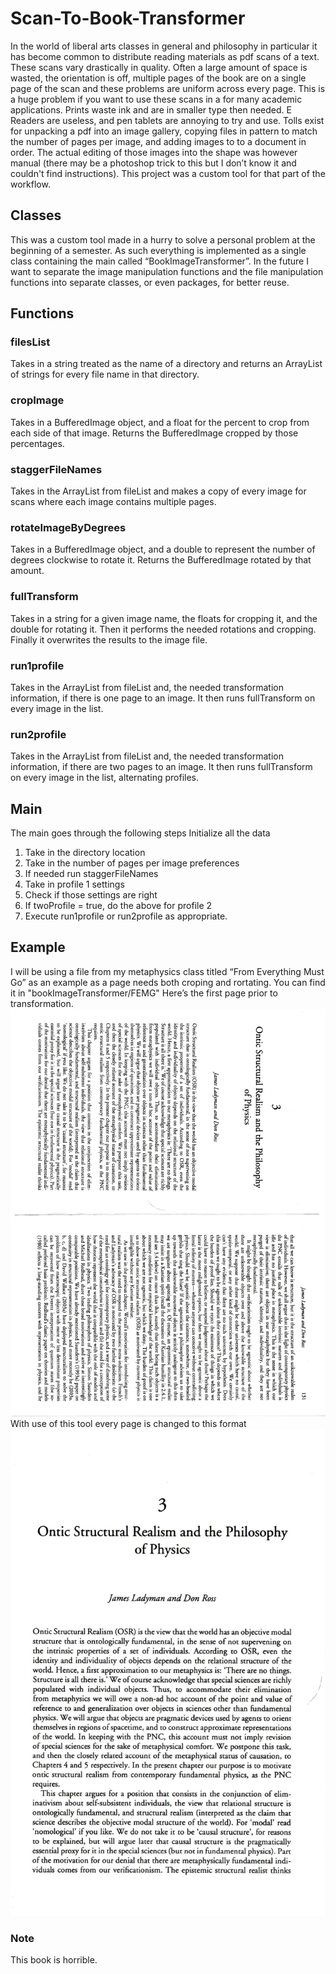 # Scan-To-Book-Transformer
In the world of liberal arts classes in general and philosophy in particular it has become common to distribute reading materials as pdf scans of a text. These scans vary drastically in quality. Often a large amount of space is wasted, the orientation is off, multiple pages of the book are on a single page of the scan and these problems are uniform across every page. This is a huge problem if you want to use these scans in a for many academic applications. Prints waste ink and are in smaller type then needed. E Readers are useless, and pen tablets are annoying to try and use. Tolls exist for unpacking a pdf into an image gallery, copying files in pattern to match the number of pages per image, and adding images to to a document in order. The actual editing of those images into the shape was however manual (there may be a photoshop trick to this but I don’t know it and couldn't find instructions). This project was a custom tool for that part of the workflow.
## Classes
This was a custom tool made in a hurry to solve a personal problem at the beginning of a semester. As such everything is implemented as a single class containing the main called “BookImageTransformer”. In the future I want to separate the image manipulation functions and the file manipulation functions into separate classes, or even packages, for better reuse.
## Functions
### filesList
Takes in a string treated as the name of a directory and returns an ArrayList of strings for every file name in that directory.
### cropImage
Takes in a BufferedImage object, and a float for the percent to crop from each side of that image. Returns the BufferedImage cropped by those percentages.
### staggerFileNames
Takes in the ArrayList from fileList and makes a copy of every image for scans where each image contains multiple pages.
### rotateImageByDegrees
Takes in a BufferedImage object, and a double to represent the number of degrees clockwise to rotate it. Returns the BufferedImage rotated by that amount.
### fullTransform
Takes in a string for a given image name, the floats for cropping it, and the double for rotating it. Then it performs the needed rotations and cropping. Finally it overwrites the results to the image file.
### run1profile
Takes in the ArrayList from fileList and, the needed transformation information, if there is one page to an image. It then runs fullTransform on every image in the list.
### run2profile
Takes in the ArrayList from fileList and, the needed transformation information, if there are two pages to an image. It then runs fullTransform on every image in the list, alternating profiles.
## Main
The main goes through the following steps
Initialize all the data
1. Take in the directory location
1. Take in the number of pages per image preferences
1. If needed run staggerFileNames
1. Take in profile 1 settings
1. Check if those settings are right
1. If twoProfile = true, do the above for profile 2
1. Execute run1profile or run2profile as appropriate. 
## Example
I will be using a file from my metaphysics class titled “From Everything Must Go” as an example as a page needs both croping and rortating. You can find it in "bookImageTransformer/FEMG" Here’s the first page prior to transformation.
![alt text](https://github.com/JeremyGDiamond/Scan-To-Book-Transformer/blob/master/bookImageTransformer/FEMG/From%20Everything%20Must%20Go-01.jpg "unedited page 1")
With use of this tool every page is changed to this format
![alt text](https://github.com/JeremyGDiamond/Scan-To-Book-Transformer/blob/master/From%20Everything%20Must%20Go-01%20transformed.jpg "edited page 1")
### Note
This book is horrible. 
